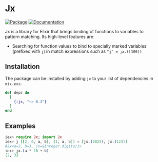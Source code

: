 # Jx

[![Package](https://img.shields.io/badge/-Package-important)](https://hex.pm/packages/jx) [![Documentation](https://img.shields.io/badge/-Documentation-blueviolet)](https://hexdocs.pm/jx)

Jx is a library for Elixir that brings binding of functions to variables to pattern matching. Its high-level features are:

  * Searching for function values to bind to specially marked variables (prefixed with `j`) in match expressions such as `"j" = jx.([106])`

## Installation

The package can be installed by adding `jx` to your list of dependencies in `mix.exs`:

```elixir
def deps do
  [
    {:jx, "~> 0.3"}
  ]
end
```

## Examples

```elixir
iex> require Jx; import Jx
iex> j [[2, 0, a, b], [1, a, b]] = [jx.(2023), jx.(123)]
#Jx<a=2, b=3, jx=&Integer.digits/1>
iex> jx.(a * 10 + b)
[2, 3]
```